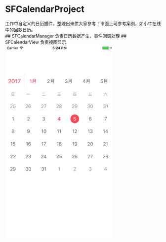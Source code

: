 # SFCalendarProject
<div>工作中自定义的日历插件，整理出来供大家参考！市面上可参考案例，如小牛在线中的回款日历。</div>
  ## SFCalendarManager 负责日历数据产生，事件回调处理
  ## SFCalendarView 负责视图显示
<br/>
<div>
  <img src="/SFCalendarProject/Simulator Screen Shot 2017年1月3日 下午5.24.45.png" width = "350" alt="github-01.jpg" align=left />
</div>
